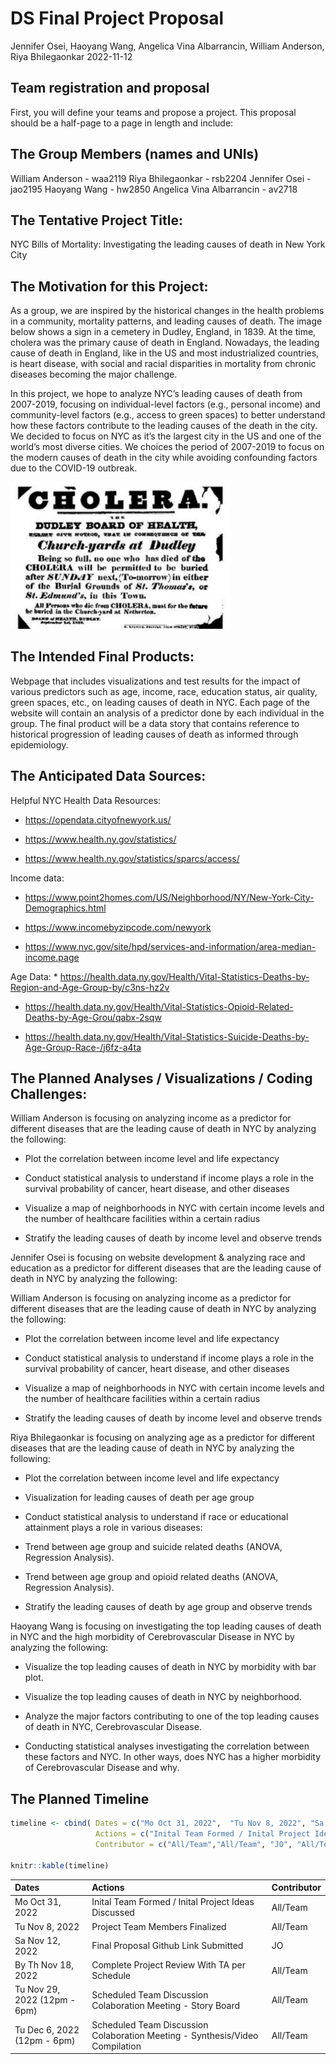 DS Final Project Proposal
================
Jennifer Osei, Haoyang Wang, Angelica Vina Albarrancin, William
Anderson, Riya Bhilegaonkar
2022-11-12

## Team registration and proposal

First, you will define your teams and propose a project. This proposal
should be a half-page to a page in length and include:

## The Group Members (names and UNIs)

William Anderson - waa2119 Riya Bhilegaonkar - rsb2204 Jennifer Osei -
jao2195 Haoyang Wang - hw2850 Angelica Vina Albarrancin - av2718

## The Tentative Project Title:

NYC Bills of Mortality: Investigating the leading causes of death in New
York City

## The Motivation for this Project:

As a group, we are inspired by the historical changes in the health
problems in a community, mortality patterns, and leading causes of
death. The image below shows a sign in a cemetery in Dudley, England, in
1839. At the time, cholera was the primary cause of death in England.
Nowadays, the leading cause of death in England, like in the US and most
industrialized countries, is heart disease, with social and racial
disparities in mortality from chronic diseases becoming the major
challenge.

In this project, we hope to analyze NYC’s leading causes of death from
2007-2019, focusing on individual-level factors (e.g., personal income)
and community-level factors (e.g., access to green spaces) to better
understand how these factors contribute to the leading causes of the
death in the city. We decided to focus on NYC as it’s the largest city
in the US and one of the world’s most diverse cities. We choices the
period of 2007-2019 to focus on the modern causes of death in the city
while avoiding confounding factors due to the COVID-19 outbreak.

<img src="images/cholera.png" width="351" />

## The Intended Final Products:

Webpage that includes visualizations and test results for the impact of
various predictors such as age, income, race, education status, air
quality, green spaces, etc., on leading causes of death in NYC. Each
page of the website will contain an analysis of a predictor done by each
individual in the group. The final product will be a data story that
contains reference to historical progression of leading causes of death
as informed through epidemiology.

## The Anticipated Data Sources:

Helpful NYC Health Data Resources:

- <https://opendata.cityofnewyork.us/>

- <https://www.health.ny.gov/statistics/>

- <https://www.health.ny.gov/statistics/sparcs/access/>

Income data:

- <https://www.point2homes.com/US/Neighborhood/NY/New-York-City-Demographics.html>

- <https://www.incomebyzipcode.com/newyork>

- <https://www.nyc.gov/site/hpd/services-and-information/area-median-income.page>

Age Data: \*
<https://health.data.ny.gov/Health/Vital-Statistics-Deaths-by-Region-and-Age-Group-by/c3ns-hz2v>

- <https://health.data.ny.gov/Health/Vital-Statistics-Opioid-Related-Deaths-by-Age-Grou/qabx-2sqw>

- <https://health.data.ny.gov/Health/Vital-Statistics-Suicide-Deaths-by-Age-Group-Race-/j6fz-a4ta>

## The Planned Analyses / Visualizations / Coding Challenges:

William Anderson is focusing on analyzing income as a predictor for
different diseases that are the leading cause of death in NYC by
analyzing the following:

- Plot the correlation between income level and life expectancy

- Conduct statistical analysis to understand if income plays a role in
  the survival probability of cancer, heart disease, and other diseases

- Visualize a map of neighborhoods in NYC with certain income levels and
  the number of healthcare facilities within a certain radius

- Stratify the leading causes of death by income level and observe
  trends

Jennifer Osei is focusing on website development & analyzing race and
education as a predictor for different diseases that are the leading
cause of death in NYC by analyzing the following:

William Anderson is focusing on analyzing income as a predictor for
different diseases that are the leading cause of death in NYC by
analyzing the following:

- Plot the correlation between income level and life expectancy

- Conduct statistical analysis to understand if income plays a role in
  the survival probability of cancer, heart disease, and other diseases

- Visualize a map of neighborhoods in NYC with certain income levels and
  the number of healthcare facilities within a certain radius

- Stratify the leading causes of death by income level and observe
  trends

Riya Bhilegaonkar is focusing on analyzing age as a predictor for
different diseases that are the leading cause of death in NYC by
analyzing the following:

- Plot the correlation between income level and life expectancy

- Visualization for leading causes of death per age group

- Conduct statistical analysis to understand if race or educational
  attainment plays a role in various diseases:

- Trend between age group and suicide related deaths (ANOVA, Regression
  Analysis).

- Trend between age group and opioid related deaths (ANOVA, Regression
  Analysis).

- Stratify the leading causes of death by age group and observe trends

Haoyang Wang is focusing on investigating the top leading causes of
death in NYC and the high morbidity of Cerebrovascular Disease in NYC by
analyzing the following:

- Visualize the top leading causes of death in NYC by morbidity with bar
  plot.

- Visualize the top leading causes of death in NYC by neighborhood.

- Analyze the major factors contributing to one of the top leading
  causes of death in NYC, Cerebrovascular Disease.

- Conducting statistical analyses investigating the correlation between
  these factors and NYC. In other ways, does NYC has a higher morbidity
  of Cerebrovascular Disease and why.

## The Planned Timeline

``` r
timeline <- cbind( Dates = c("Mo Oct 31, 2022",  "Tu Nov 8, 2022", "Sa Nov 12, 2022", "By Th Nov 18, 2022", "Tu Nov 29, 2022 (12pm - 6pm)", "Tu Dec 6, 2022 (12pm - 6pm)" ), 
                   Actions = c("Inital Team Formed / Inital Project Ideas Discussed", "Project Team Members Finalized", "Final Proposal Github Link Submitted", "Complete Project Review With TA per Schedule", " Scheduled Team Discussion Colaboration Meeting - Story Board", "Scheduled Team Discussion Colaboration Meeting - Synthesis/Video Compilation"),
                   Contributor = c("All/Team","All/Team", "JO", "All/Team", "All/Team", "All/Team"))

knitr::kable(timeline) 
```

| Dates                        | Actions                                                                      | Contributor |
|:-----------------------------|:-----------------------------------------------------------------------------|:------------|
| Mo Oct 31, 2022              | Inital Team Formed / Inital Project Ideas Discussed                          | All/Team    |
| Tu Nov 8, 2022               | Project Team Members Finalized                                               | All/Team    |
| Sa Nov 12, 2022              | Final Proposal Github Link Submitted                                         | JO          |
| By Th Nov 18, 2022           | Complete Project Review With TA per Schedule                                 | All/Team    |
| Tu Nov 29, 2022 (12pm - 6pm) | Scheduled Team Discussion Colaboration Meeting - Story Board                 | All/Team    |
| Tu Dec 6, 2022 (12pm - 6pm)  | Scheduled Team Discussion Colaboration Meeting - Synthesis/Video Compilation | All/Team    |

